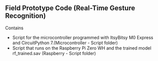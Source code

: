## Field Prototype Code (Real-Time Gesture Recognition)

Contains

* Script for the microcontroller programmed with ItsyBitsy M0 Express and CircuitPython 7.(Microcontroller - Script folder)
* Script that runs on the Raspberry Pi Zero WH and the trained model rf_trained.sav (Raspberry - Script folder)
